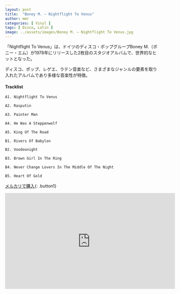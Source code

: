 ```yaml
---
layout: post
title:  "Boney M. – Nightflight To Venus"
author: mmr
categories: [ Vinyl ]
tags: [ Disco, Latin ]
image: ../assets/images/Boney M. – Nightflight To Venus.jpg
---
```


「Nightflight To Venus」は、ドイツのディスコ・ポップグループBoney M.（ボニー・エム）が1978年にリリースした2枚目のスタジオアルバムで、世界的なヒットとなった。

ディスコ、ポップ、レゲエ、ラテン音楽など、さまざまなジャンルの要素を取り入れたアルバムであり多様な音楽性が特徴。

#### Tracklist
```md
A1. Nightflight To Venus

A2. Rasputin

A3. Painter Man

A4. He Was A Steppenwolf

A5. King Of The Road

B1. Rivers Of Babylon

B2. Voodoonight

B3. Brown Girl In The Ring

B4. Never Change Lovers In The Middle Of The Night

B5. Heart Of Gold
```

[メルカリで購入](https://jp.mercari.com/item/m84592049827?afid=6142608987){: .button1}

<iframe width="560" height="315" src="https://www.youtube.com/embed/aJVqPWzunwM?si=0LRQZO3Im63Fi9gd" title="YouTube video player" frameborder="0" allow="accelerometer; autoplay; clipboard-write; encrypted-media; gyroscope; picture-in-picture; web-share" referrerpolicy="strict-origin-when-cross-origin" allowfullscreen></iframe>